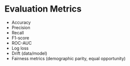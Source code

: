 # Evaluation Metrics

- Accuracy
- Precision
- Recall
- F1-score
- ROC-AUC
- Log loss
- Drift (data/model)
- Fairness metrics (demographic parity, equal opportunity)
